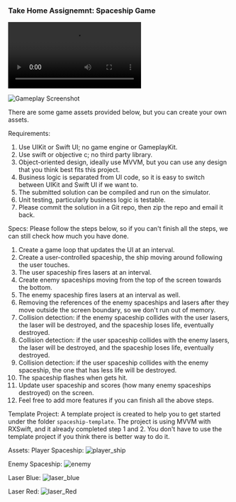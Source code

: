 ### Take Home Assignemnt: Spaceship Game

![Right Click to Download Gameplay Video](https://user-images.githubusercontent.com/1269263/111420286-0ca8a380-873f-11eb-940a-ba9b1061da3a.mp4)

![Gameplay Screenshot](https://user-images.githubusercontent.com/1269263/111424644-24cff100-8746-11eb-8840-e6e17f58a5e0.png)

There are some game assets provided below, but you can create your own assets.

Requirements:
1. Use UIKit or Swift UI; no game engine or GameplayKit.
2. Use swift or objective c; no third party library.
3. Object-oriented design, ideally use MVVM, but you can use any design that you think best fits this project.
4. Business logic is separated from UI code, so it is easy to switch between UIKit and Swift UI if we want to.
5. The submitted solution can be compiled and run on the simulator.
6. Unit testing, particularly business logic is testable.
7. Please commit the solution in a Git repo, then zip the repo and email it back.

Specs:
Please follow the steps below, so if you can't finish all the steps, we can still check how much you have done.
1. Create a game loop that updates the UI at an interval.
2. Create a user-controlled spaceship, the ship moving around following the user touches.
3. The user spaceship fires lasers at an interval.
4. Create enemy spaceships moving from the top of the screen towards the bottom.
5. The enemy spaceship fires lasers at an interval as well.
6. Removing the references of the enemy spaceships and lasers after they move outside the screen boundary, so we don't run out of memory.
7. Collision detection: if the enemy spaceship collides with the user lasers, the laser will be destroyed, and the spaceship loses life, eventually destroyed.
8. Collision detection: if the user spaceship collides with the enemy lasers, the laser will be destroyed, and the spaceship loses life, eventually destroyed.
9. Collision detection: if the user spaceship collides with the enemy spaceship, the one that has less life will be destroyed.
10. The spaceship flashes when gets hit.
11. Update user spaceship and scores (how many enemy spaceships destroyed) on the screen.
12. Feel free to add more features if you can finish all the above steps.

Template Project:
A template project is created to help you to get started under the folder `spaceship-template`. The project is using MVVM with RXSwift, and it already completed step 1 and 2. You don't have to use the template project if you think there is better way to do it.

Assets:
Player Spaceship:
![player_ship](https://user-images.githubusercontent.com/1269263/111425315-1afabd80-8747-11eb-80bc-cbe03b5bf97a.png)

Enemy Spaceship:
![enemy](https://user-images.githubusercontent.com/1269263/111425011-a0ca3900-8746-11eb-81b7-55e785db655b.png)

Laser Blue:
![laser_blue](https://user-images.githubusercontent.com/1269263/111425029-a7f14700-8746-11eb-939c-8771b76f6560.jpg)

Laser Red:
![laser_Red](https://user-images.githubusercontent.com/1269263/111425040-ab84ce00-8746-11eb-9607-53e33ec8307e.jpg)



